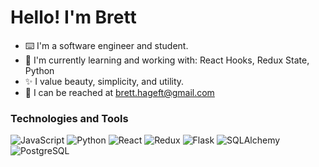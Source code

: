 
# Hello! I'm Brett 

* ⌨️ I'm a software engineer and student.
* 🔮 I'm currently learning and working with: React Hooks, Redux State, Python
* ✨ I value beauty, simplicity, and utility.
* 📮 I can be reached at brett.hageft@gmail.com

### Technologies and Tools
![JavaScript](https://img.shields.io/badge/-JavaScript-black?logo=javascript)
![Python](https://img.shields.io/badge/Python-black?logo=python)
![React](https://img.shields.io/badge/-ReactJs-black?logo=react)
![Redux](https://img.shields.io/badge/-Redux-black?logo=redux)
![Flask](https://img.shields.io/badge/-Flask-black?logo=flask)
![SQLAlchemy](https://img.shields.io/badge/-SQLAlchemy-black?logo=sqlalchemy)
![PostgreSQL](https://img.shields.io/badge/-PostgeSQL-black?logo=postgresql)


<!--
**mothwork/mothwork** is a ✨ _special_ ✨ repository because its `README.md` (this file) appears on your GitHub profile.

Here are some ideas to get you started:

- 🔭 I’m currently working on ...
- 🌱 I’m currently learning ...
- 👯 I’m looking to collaborate on ...
- 🤔 I’m looking for help with ...
- 💬 Ask me about ...
- 📫 How to reach me: ...
- 😄 Pronouns: ...
- ⚡ Fun fact: ...
-->
